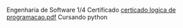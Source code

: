 Engenharia de Software 1/4
Certificado [certicado logica de programacao.pdf](https://github.com/igor17soares/igor17soares/files/9816041/certicado.logica.de.programacao.pdf)
Cursando python

